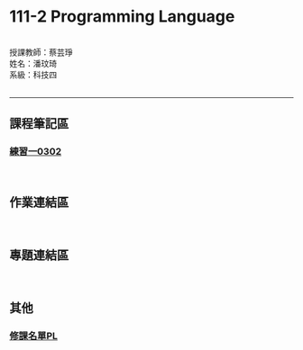 # 111-2 Programming Language #
<br />
授課教師：蔡芸琤<br />
姓名：潘玟琦<br />
系級：科技四<br />
<br />

***
## 課程筆記區 ##
### [練習一0302](https://github.com/Hazel0301/PL/blob/main/task_1.ipynb)

<br />

## 作業連結區 ##

<br />

## 專題連結區 ##

<br />

## 其他 ##
### [修課名單PL](https://docs.google.com/spreadsheets/d/e/2PACX-1vRBeY4-E_d9eBNKEcFV0eiGAFsMOk-ZYCmTLGmQ5_yWYkJcxXXBQI8rOkaqPyIktU4SgS7Rg0IQdZJ4/pubhtml#)
